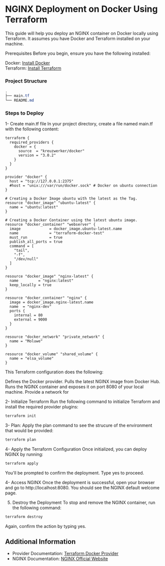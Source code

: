 # NGINX Deployment on Docker Using Terraform

This guide will help you deploy an NGINX container on Docker locally using Terraform. It assumes you have Docker and Terraform installed on your machine.

Prerequisites
Before you begin, ensure you have the following installed:

Docker: [Install Docker](https://www.docker.com/products/docker-desktop/)\
Terraform: [Install Terraform](https://developer.hashicorp.com/terraform/tutorials/aws-get-started/install-cli)

### Project Structure
```css
.
├── main.tf
└── README.md
```

### Steps to Deploy
1- Create main.tf file
In your project directory, create a file named main.tf with the following content: 

```hcl
terraform {
  required_providers {
    docker = {
      source  = "kreuzwerker/docker"
      version = "3.0.2"
    }
  }
}

provider "docker" {
  host = "tcp://127.0.0.1:2375"
  #host = "unix:///var/run/docker.sock" # Docker on ubuntu connection
}

# Creating a Docker Image ubuntu with the latest as the Tag.
resource "docker_image" "ubuntu-latest" {
  name = "ubuntu:latest"
}

# Creating a Docker Container using the latest ubuntu image.
resource "docker_container" "webserver" {
  image             = docker_image.ubuntu-latest.name
  name              = "terraform-docker-test"
  must_run          = true
  publish_all_ports = true
  command = [
    "tail",
    "-f",
    "/dev/null"
  ]
}

resource "docker_image" "nginx-latest" {
  name         = "nginx:latest"
  keep_locally = true
}

resource "docker_container" "nginx" {
  image = docker_image.nginx-latest.name
  name  = "nginx-dev"
  ports {
    internal = 80
    external = 9000
  }
}

resource "docker_network" "private_network" {
  name = "Moluwe"
}

resource "docker_volume" "shared_volume" {
  name = "elsa_volume"
}

```

This Terraform configuration does the following:

Defines the Docker provider.
Pulls the latest NGINX image from Docker Hub.
Runs the NGINX container and exposes it on port 8080 of your local machine.
Provide a network for 

2- Initialize Terraform
Run the following command to initialize Terraform and install the required provider plugins:
```bash
terraform init
```
3- Plan: Apply the plan command to see the strucure of the environment that would be provided:

```bash
terraform plan
```

4- Apply the Terraform Configuration
Once initialized, you can deploy NGINX by running:

```bash
terraform apply
```

You'll be prompted to confirm the deployment. Type yes to proceed.

4- Access NGINX
Once the deployment is successful, open your browser and go to http://localhost:8080. You should see the NGINX default welcome page.

5. Destroy the Deployment
To stop and remove the NGINX container, run the following command:
```bash
terraform destroy
```

Again, confirm the action by typing yes.

## Additional Information
- Provider Documentation: [Terraform Docker Provider](https://nginx.org/en/) 
- NGINX Documentation: [NGINX Official Website](https://spacelift.io/blog/terraform-docker)